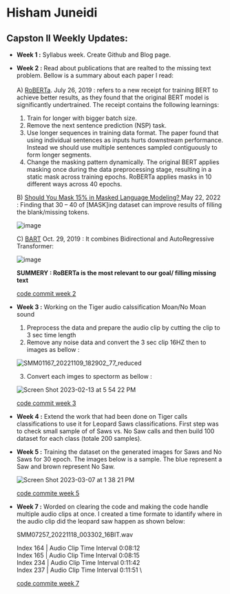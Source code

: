 <!-- 
  <<< Author notes: Header of the course >>> 
  Include a 1280×640 image, course title in sentence case, and a concise description in emphasis.
  In your repository settings: enable template repository, add your 1280×640 social image, auto delete head branches.
  Add your open source license, GitHub uses Creative Commons Attribution 4.0 International.
-->
# Hisham Juneidi


## Capston ll Weekly Updates:

- **Week 1 :** Syllabus week. Create Github and Blog page.
- **Week 2 :** Read about publications that are realted to the missing text problem. Bellow is a summary about each paper I read: <br />  
 A) [RoBERTa](https://arxiv.org/pdf/1907.11692.pdf). July 26, 2019 : 
  refers to a new receipt for training BERT to achieve better results, as they found that the original BERT model is significantly undertrained. The receipt contains the following learnings:
  1.	Train for longer with bigger batch size.
  2.	Remove the next sentence prediction (NSP) task.
  3.	Use longer sequences in training data format. The paper found that using individual sentences as inputs hurts downstream performance. Instead we should use multiple sentences sampled contiguously to form longer segments.
  4.	Change the masking pattern dynamically. The original BERT applies masking once during the data preprocessing stage, resulting in a static mask across training epochs. RoBERTa applies masks in 10 different ways across 40 epochs.

  B) [Should You Mask 15% in Masked Language Modeling? ](https://arxiv.org/pdf/2202.08005.pdf) May 22, 2022 :
  Finding that 30 – 40 of [MASK]ing dataset can improve results of filling the blank/missing tokens.
 
  ![image](https://user-images.githubusercontent.com/33138418/217118821-d4385fac-2757-4710-8c6e-88fbde07e904.png)
  
  C) [BART](https://arxiv.org/pdf/1910.13461.pdf) Oct. 29, 2019 : 
  It combines Bidirectional and AutoRegressive Transformer: 
  
  ![image](https://user-images.githubusercontent.com/33138418/217119484-0730befc-a65d-4768-b397-eda7164235ca.png)

   **SUMMERY : RoBERTa is the most relevant to our goal/ filling missing text**
   
   [code commit week 2](https://github.com/HishamJuneidi/Capston-ll/commit/aab642318f31b46708fe0809b93ae6d31c7ea010)
 
- **Week 3 :** Working on the Tiger audio calssification Moan/No Moan sound
    1. Preprocess the data and prepare the audio clip by cutting the clip to 3 sec time length
    2. Remove any noise data and convert the 3 sec clip 16HZ then to images as bellow :
    
   ![SMM01167_20221109_182902_77_reduced](https://user-images.githubusercontent.com/33138418/218593596-145fa3a7-b0df-40a9-9292-d2dad27c3e38.png)
   
   3. Convert each imges to spectorm as bellow :

    ![Screen Shot 2023-02-13 at 5 54 22 PM](https://user-images.githubusercontent.com/33138418/218594086-dfe0dfe8-4657-47ff-a8c4-c504d360567a.png)
    
  [code commit week 3](https://github.com/HishamJuneidi/Capston-ll/commit/fdad1c7b41b0ba2c14dea722fedad71552e882d8)
  
- **Week 4 :** Extend the work that had been done on Tiger calls classifications to use it for Leopard Saws classifications. First step was to check small sample of of Saws vs. No Saw calls and then build 100 dataset for each class (totale 200 samples).

- **Week 5 :** Training the dataset on the generated images for Saws and No Saws for 30 epoch. The images below is a sample. The blue represent a Saw and brown represent No Saw.
 
    ![Screen Shot 2023-03-07 at 1 38 21 PM](https://user-images.githubusercontent.com/33138418/223519187-ae9ffb52-aa53-4762-b134-e84847f97926.png)
    
    [code commite week 5](https://github.com/HishamJuneidi/Capston-ll/commit/59a72be8f68e4a5926f323b433b84d420825c214)

- **Week 7 :** Worded on clearing the code and making the code handle multiple audio clips at once. I created a time formate to idantify where in the audio clip did the leopard saw happen as shown below:

    SMM07257_20221118_003302_16BIT.wav

    Index 164 | Audio Clip Time Interval 0:08:12 \
    Index 165 | Audio Clip Time Interval 0:08:15 \
    Index 234 | Audio Clip Time Interval 0:11:42 \
    Index 237 | Audio Clip Time Interval 0:11:51 \

    [code commite week 7](https://github.com/HishamJuneidi/Capston-ll/commit/1ca320bbdb7f4ebc9b44380c854f316fffe5fde7#diff-af60dcd73c8e9eab485922c6e17622fe554e7cbdbfa254c08be298709704bc93)




